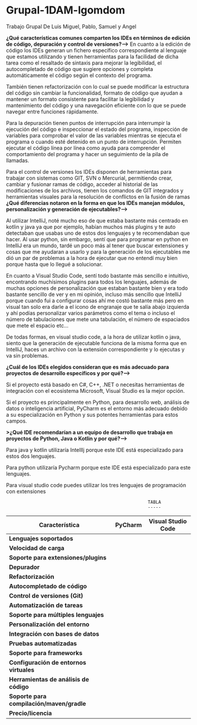 # Grupal-1DAM-lgomdom
Trabajo Grupal De Luis Miguel, Pablo, Samuel y Angel

**¿Qué características comunes comparten los IDEs en términos de edición de código, depuración y control de versiones?-->**
En cuanto a la edición de código los IDEs generan un fichero específico correspondiente al lenguaje que estamos utilizando y tienen herramientas para la facilidad de dicha tarea como el resaltado de sintaxis para mejorar la legibilidad, el autocompletado de código que sugiere opciones y completa automáticamente el código según el contexto del programa.

También tienen refactorización con lo cual se puede modificar la estructura del código sin cambiar la funcionalidad, formato de código que ayudan a mantener un formato consistente para facilitar la legibilidad y mantenimiento del código y una navegación eficiente con lo que se puede navegar entre funciones rápidamente.

Para la depuración tienen puntos de interrupción para interrumpir la ejecución del código e inspeccionar el estado del programa, inspección de variables para comprobar el valor de las variables mientras se ejecuta el programa o cuando esté detenido en un punto de interrupción. Permiten ejecutar el código línea por línea como ayuda para comprender el comportamiento del programa y hacer un seguimiento de la pila de llamadas.

Para el control de versiones los IDEs disponen de herramientas para trabajar con sistemas como GIT, SVN o Mercurial, permitiendo crear, cambiar y fusionar ramas de código,  acceder al historial de las modificaciones de los archivos, tienen los comandos de GIT integrados y herramientas visuales para la resolución de conflictos en la fusión de ramas
**¿Qué diferencias notaron en la forma en que los IDEs manejan módulos, personalización y generación de ejecutables?-->**

Al utilizar IntelliJ, noté mucho eso de que estaba bastante más centrado en kotlin y java ya que por ejemplo, habían muchos más plugins y te auto detectaban que usabas uno de estos dos lenguajes y te recomendaban que hacer.
Al usar python, sin embargo, sentí que para programar en python en IntelliJ era un mundo, tardé un poco más al tener que buscar extensiones y cosas que me ayudaran a usarlo y para la generación de los ejecutables me dió un par de problemas a la hora de ejecutar que no entendí muy bien porque hasta que lo llegué a solucionar.

En cuanto a Visual Studio Code, sentí todo bastante más sencillo e intuitivo, encontrando muchísimos plugins para todos los lenguajes, además de muchas opciones de personalización que estaban bastante bien y era todo bastante sencillo de ver y en mi opinión, incluso más sencillo que IntelliJ porque cuando fui a configurar cosas ahí me costó bastante más pero en visual tan solo era darle a el icono de engranaje que te salía abajo izquierda y ahí podías personalizar varios parámetros como el tema o incluso el número de tabulaciones que mete una tabulación, el número de espaciados que mete el espacio etc…

De todas formas, en visual studio code, a la hora de utilizar kotlin o java, siento que la generación de ejecutable funciona de la misma forma que en IntelliJ, haces un archivo con la extensión correspondiente y lo ejecutas y va sin problemas. 

**¿Cuál de los IDEs elegidos consideran que es más adecuado para proyectos de desarrollo específicos y por qué?-->**

Si el proyecto está basado en C#, C++, .NET o necesitas herramientas de integración con el ecosistema Microsoft, Visual Studio es la mejor opción.

Si el proyecto es principalmente en Python, para desarrollo web, análisis de datos o inteligencia artificial, PyCharm es el entorno más adecuado debido a su especialización en Python y sus potentes herramientas para estos campos.

**>¿Qué IDE recomendarían a un equipo de desarrollo que trabaja en proyectos de Python, Java o Kotlin y por qué?-->**

Para java y kotlin utilizaría IntellIj  porque este IDE está especializado para estos dos 
lenguajes.

Para python utilizaría Pycharm  porque este IDE está especializado para este lenguajes.

Para visual studio code puedes utilizar los tres lenguajes de programación con extensiones 


                                                          TABLA
                                                          -----


| Característica                        | PyCharm                                          | Visual Studio Code                       |
|--------------------------------------|--------------------------------------------------|------------------------------------------|
| **Lenguajes soportados**             |                                        |        |
| **Velocidad de carga**               |                                         |                                |
| **Soporte para extensiones/plugins** |                      | |
| **Depurador**                        |                            |                   |
| **Refactorización**                  |                    |        |
| **Autocompletado de código**         |              |               |
| **Control de versiones (Git)**       |           |                   |
| **Automatización de tareas**         |                  |                   |
| **Soporte para múltiples lenguajes** |            | |
| **Personalización del entorno**      |                       |  |
| **Integración con bases de datos**   |             |            |
| **Pruebas automatizadas**            |                          |               |
| **Soporte para frameworks**          |               |         |
| **Configuración de entornos virtuales** |      |               |
| **Herramientas de análisis de código** | |                  |
| **Soporte para compilación/maven/gradle** |                     |              |
| **Precio/licencia**                  |  |             |
